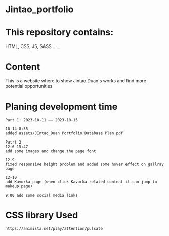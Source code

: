 # Jintao_portfolio

# This repository contains:
HTML, CSS, JS, SASS ......

# Content
This is a website where to show Jintao Duan's works and find more potential opportunities

# Planing development time
    Part 1: 2023-10-11 —— 2023-10-15

    10-14 8:55
    added assets/JIntao_Duan Portfolio Database Plan.pdf

    Patrt 2
    12-6 15:47
    add some images and change the page font

    12-9 
    fixed responsive height problem and added some hover effect on gallray page 

    12-10 
    add Kavorka page (when click Kavorka related content it can jump to makeup page)

    9:00 add some social media links

# CSS library Used
    https://animista.net/play/attention/pulsate
